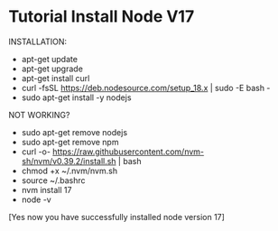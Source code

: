 # Tutorial Install Node V17

INSTALLATION:
- apt-get update
- apt-get upgrade
- apt-get install curl
- curl -fsSL https://deb.nodesource.com/setup_18.x | sudo -E bash -
- sudo apt-get install -y nodejs

NOT WORKING?

- sudo apt-get remove nodejs
- sudo apt-get remove npm
- curl -o- https://raw.githubusercontent.com/nvm-sh/nvm/v0.39.2/install.sh | bash
- chmod +x ~/.nvm/nvm.sh
- source ~/.bashrc 
- nvm install 17
- node -v

[Yes now you have successfully installed node version 17]
